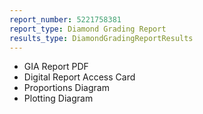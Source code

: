 ```yaml
---
report_number: 5221758381
report_type: Diamond Grading Report
results_type: DiamondGradingReportResults
---
```


* GIA Report PDF
* Digital Report Access Card
* Proportions Diagram
* Plotting Diagram
